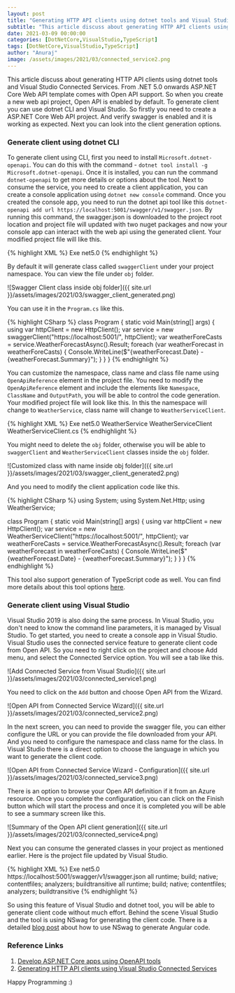 ```yaml
---
layout: post
title: "Generating HTTP API clients using dotnet tools and Visual Studio Connected Services"
subtitle: "This article discuss about generating HTTP API clients using dotnet tools and Visual Studio Connected Services."
date: 2021-03-09 00:00:00
categories: [DotNetCore,VisualStudio,TypeScript]
tags: [DotNetCore,VisualStudio,TypeScript]
author: "Anuraj"
image: /assets/images/2021/03/connected_service2.png
---
```

This article discuss about generating HTTP API clients using dotnet tools and Visual Studio Connected Services. From .NET 5.0 onwards ASP.NET Core Web API template comes with Open API support. So when you create a new web api project, Open API is enabled by default. To generate client you can use dotnet CLI and Visual Studio. So firstly you need to create a ASP.NET Core Web API project. And verify swagger is enabled and it is working as expected. Next you can look into the client generation options.

### Generate client using dotnet CLI

To generate client using CLI, first you need to install `Microsoft.dotnet-openapi`. You can do this with the command - `dotnet tool install -g Microsoft.dotnet-openapi`. Once it is installed, you can run the command `dotnet-openapi` to get more details or options about the tool. Next to consume the service, you need to create a client application, you can create a console application using `dotnet new console` command. Once you created the console app, you need to run the dotnet api tool like this ` dotnet-openapi add url https://localhost:5001/swagger/v1/swagger.json `. By running this command, the swagger.json is downloaded to the project root location and project file will updated with two nuget packages and now your console app can interact with the web api using the generated client. Your modified project file will like this.

{% highlight XML %}
<Project Sdk="Microsoft.NET.Sdk">
  <PropertyGroup>
    <OutputType>Exe</OutputType>
    <TargetFramework>net5.0</TargetFramework>
  </PropertyGroup>
  <ItemGroup>
    <PackageReference Include="Newtonsoft.Json" Version="12.0.2" />
    <PackageReference Include="NSwag.ApiDescription.Client" Version="13.0.5" />
  </ItemGroup>
  <ItemGroup>
    <OpenApiReference Include="swagger.json" SourceUrl="https://localhost:5001/swagger/v1/swagger.json" />
  </ItemGroup>
</Project>
{% endhighlight %}

By default it will generate class called `swaggerClient` under your project namespace. You can view the file under `obj` folder.

![Swagger Client class inside obj folder]({{ site.url }}/assets/images/2021/03/swagger_client_generated.png)

You can use it in the `Program.cs` like this.

{% highlight CSharp %}
class Program
{
    static void Main(string[] args)
    {
        using var httpClient = new HttpClient();
        var service = new swaggerClient("https://localhost:5001/", httpClient);
        var weatherForeCasts = service.WeatherForecastAsync().Result;
        foreach (var weatherForecast in weatherForeCasts)
        {
            Console.WriteLine($"{weatherForecast.Date} - {weatherForecast.Summary}");
        }
    }
}
{% endhighlight %}

You can customize the namespace, class name and class file name using `OpenApiReference` element in the project file. You need to modify the `OpenApiReference` element and include the elements like `Namespace`, `ClassName` and `OutputPath`, you will be able to control the code generation. Your modified project file will look like this. In this the namespace will change to `WeatherService`, class name will change to `WeatherServiceClient`.

{% highlight XML %}
<Project Sdk="Microsoft.NET.Sdk">
  <PropertyGroup>
    <OutputType>Exe</OutputType>
    <TargetFramework>net5.0</TargetFramework>
  </PropertyGroup>
  <ItemGroup>
    <PackageReference Include="Newtonsoft.Json" Version="12.0.2" />
    <PackageReference Include="NSwag.ApiDescription.Client" Version="13.0.5" />
  </ItemGroup>
  <ItemGroup>
    <OpenApiReference Include="swagger.json" SourceUrl="https://localhost:5001/swagger/v1/swagger.json">
      <Namespace>WeatherService</Namespace>
      <ClassName>WeatherServiceClient</ClassName>
      <OutputPath>WeatherServiceClient.cs</OutputPath>
    </OpenApiReference>
  </ItemGroup>
</Project>
{% endhighlight %}

You might need to delete the `obj` folder, otherwise you will be able to `swaggerClient` and `WeatherServiceClient` classes inside the `obj` folder.

![Customized class with name inside obj folder]({{ site.url }}/assets/images/2021/03/swagger_client_generated2.png)

And you need to modify the client application code like this.

{% highlight CSharp %}
using System;
using System.Net.Http;
using WeatherService;

class Program
{
    static void Main(string[] args)
    {
        using var httpClient = new HttpClient();
        var service = new WeatherServiceClient("https://localhost:5001/", httpClient);
        var weatherForeCasts = service.WeatherForecastAsync().Result;
        foreach (var weatherForecast in weatherForeCasts)
        {
            Console.WriteLine($"{weatherForecast.Date} - {weatherForecast.Summary}");
        }
    }
}
{% endhighlight %}

This tool also support generation of TypeScript code as well. You can find more details about this tool options [here](https://docs.microsoft.com/en-us/aspnet/core/web-api/microsoft.dotnet-openapi?view=aspnetcore-5.0&WT.mc_id=DT-MVP-5002040).

### Generate client using Visual Studio

Visual Studio 2019 is also doing the same process. In Visual Studio, you don't need to know the command line parameters, it is managed by Visual Studio. To get started, you need to create a console app in Visual Studio. Visual Studio uses the connected service feature to generate client code from Open API. So you need to right click on the project and choose Add menu, and select the Connected Service option. You will see a tab like this.

![Add Connected Service from Visual Studio]({{ site.url }}/assets/images/2021/03/connected_service1.png)

You need to click on the `Add` button and choose Open API from the Wizard.

![Open API from Connected Service Wizard]({{ site.url }}/assets/images/2021/03/connected_service2.png)

In the next screen, you can need to provide the swagger file, you can either configure the URL or you can provide the file downloaded from your API. And you need to configure the namespace and class name for the class. In Visual Studio there is a direct option to choose the language in which you want to generate the client code.

![Open API from Connected Service Wizard - Configuration]({{ site.url }}/assets/images/2021/03/connected_service3.png)

There is an option to browse your Open API definition if it from an Azure resource. Once you complete the configuration, you can click on the Finish button which will start the process and once it is completed you will be able to see a summary screen like this.

![Summary of the Open API client generation]({{ site.url }}/assets/images/2021/03/connected_service4.png)

Next you can consume the generated classes in your project as mentioned earlier. Here is the project file updated by Visual Studio.

{% highlight XML %}
<Project Sdk="Microsoft.NET.Sdk">
	<PropertyGroup>
		<OutputType>Exe</OutputType>
		<TargetFramework>net5.0</TargetFramework>
	</PropertyGroup>
	<ItemGroup>
		<OpenApiReference Include="OpenAPIs\swagger.json" CodeGenerator="NSwagCSharp" 
						  Namespace="WeatherService" ClassName="WeatherServiceClient">
			<SourceUri>https://localhost:5001/swagger/v1/swagger.json</SourceUri>
		</OpenApiReference>
	</ItemGroup>
	<ItemGroup>
		<PackageReference Include="Microsoft.Extensions.ApiDescription.Client" Version="3.0.0">
			<PrivateAssets>all</PrivateAssets>
			<IncludeAssets>runtime; build; native; contentfiles; analyzers; buildtransitive</IncludeAssets>
		</PackageReference>
		<PackageReference Include="Newtonsoft.Json" Version="12.0.2" />
		<PackageReference Include="NSwag.ApiDescription.Client" Version="13.0.5">
			<PrivateAssets>all</PrivateAssets>
			<IncludeAssets>runtime; build; native; contentfiles; analyzers; buildtransitive</IncludeAssets>
		</PackageReference>
	</ItemGroup>
</Project>
{% endhighlight %}

So using this feature of Visual Studio and dotnet tool, you will be able to generate client code without much effort. Behind the scene Visual Studio and the tool is using NSwag for generating the client code. There is a detailed [blog post](https://dotnetthoughts.net/how-to-generate-angular-code-from-openapi-specifications/) about how to use NSwag to generate Angular code.

### Reference Links

1. [Develop ASP.NET Core apps using OpenAPI tools](https://docs.microsoft.com/en-us/aspnet/core/web-api/microsoft.dotnet-openapi?view=aspnetcore-5.0&WT.mc_id=DT-MVP-5002040)
2. [Generating HTTP API clients using Visual Studio Connected Services](https://devblogs.microsoft.com/aspnet/generating-http-api-clients-using-visual-studio-connected-services/?WT.mc_id=DT-MVP-5002040)

Happy Programming :)